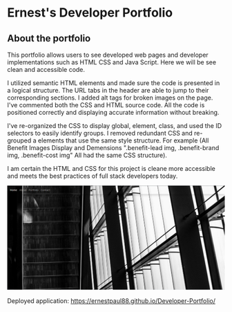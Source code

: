 # Ernest's Developer Portfolio

## About the portfolio

This portfolio allows users to see developed web pages and developer implementations such as HTML CSS and Java Script. Here we will be see clean and accessible code.

I utilized semantic HTML elements and made sure the code is presented in a logical structure. The URL tabs in the header are able to jump to their corresponding sections. I added alt tags for broken images on the page. I've commented both the CSS and HTML source code. All the code is positioned correctly and displaying accurate information without breaking.

I've re-organized the CSS to display global, element, class, and used the ID selectors to easily identify groups. I removed redundant CSS and re-grouped a elements that use the same style structure. For example (All Benefit Images Display and Demensions ".benefit-lead img, .benefit-brand img, .benefit-cost img" All had the same CSS structure).

I am certain the HTML and CSS for this project is cleane more accessible and meets the best practices of full stack developers today. 

![Earn the Developer's Webpage preview](https://github.com/Ernestpaul88/Developer-Portfolio/blob/main/assets/img/Developer1.PNG)

Deployed application: https://ernestpaul88.github.io/Developer-Portfolio/